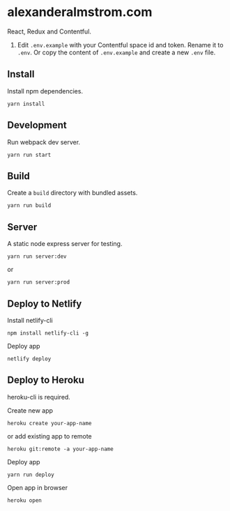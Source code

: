 # alexanderalmstrom.com

React, Redux and Contentful.

1. Edit `.env.example` with your Contentful space id and token. Rename it to `.env`. Or copy the content of  `.env.example` and create a new `.env` file.

## Install

Install npm dependencies.

```
yarn install
```

## Development

Run webpack dev server.

```
yarn run start
```

## Build

Create a `build` directory with bundled assets.

```
yarn run build
```

## Server

A static node express server for testing.

```
yarn run server:dev
```

or

```
yarn run server:prod
```

## Deploy to Netlify

Install netlify-cli

```
npm install netlify-cli -g
```

Deploy app

```
netlify deploy
```

## Deploy to Heroku

heroku-cli is required.

Create new app

```
heroku create your-app-name
```

or add existing app to remote

```
heroku git:remote -a your-app-name
```

Deploy app

```
yarn run deploy
```

Open app in browser

```
heroku open
```